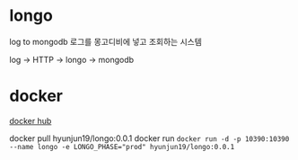 # longo
log to mongodb
로그를 몽고디비에 넣고 조회하는 시스템

log -> HTTP -> longo -> mongodb

# docker

[docker hub](https://hub.docker.com/r/hyunjun19/longo/tags/)

docker pull hyunjun19/longo:0.0.1
docker run `docker run -d -p 10390:10390 --name longo -e LONGO_PHASE="prod" hyunjun19/longo:0.0.1`
